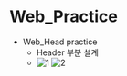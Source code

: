 # Web_Practice

  * Web_Head practice
    * Header 부분 설계
    * ![1](https://user-images.githubusercontent.com/47622991/121131517-e3457280-c86a-11eb-9a6a-d70a55e9edc8.PNG)
      ![2](https://user-images.githubusercontent.com/47622991/121131520-e4769f80-c86a-11eb-8eb3-94499d695d5f.PNG)
 
    
